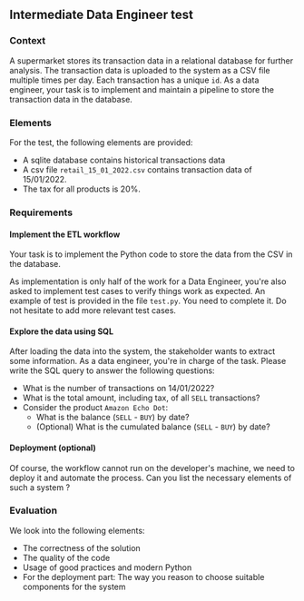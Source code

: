 ## Intermediate Data Engineer test
### Context
A supermarket stores its transaction data in a relational database for further analysis. The transaction data is uploaded to the system as a CSV file multiple times per day. Each transaction has a unique `id`. As a data engineer, your task is to implement and maintain a pipeline to store the transaction data in the database.

### Elements
For the test, the following elements are provided:
- A sqlite database contains historical transactions data
- A csv file `retail_15_01_2022.csv` contains transaction data of 15/01/2022.
- The tax for all products is 20%.

### Requirements
#### Implement the ETL workflow
Your task is to implement the Python code to store the data from the CSV in the database.

As implementation is only half of the work for a Data Engineer, you're also asked to implement test cases to verify things work as expected. An example of test is provided in the file `test.py`. You need to complete it. Do not hesitate to add more relevant test cases.

#### Explore the data using SQL
After loading the data into the system, the stakeholder wants to extract some information. As a data engineer, you're in charge of the task. Please write the SQL query to answer the following questions:
- What is the number of transactions on 14/01/2022?
- What is the total amount, including tax, of all `SELL` transactions?
- Consider the product `Amazon Echo Dot`:
  - What is the balance (`SELL` - `BUY`) by date?
  - (Optional) What is the cumulated balance (`SELL` - `BUY`) by date?

#### Deployment (optional)
Of course, the workflow cannot run on the developer's machine, we need to deploy it and automate the process. Can you list the necessary elements of such a system ?

### Evaluation
We look into the following elements:
- The correctness of the solution
- The quality of the code
- Usage of good practices and modern Python
- For the deployment part: The way you reason to choose suitable components for the system 